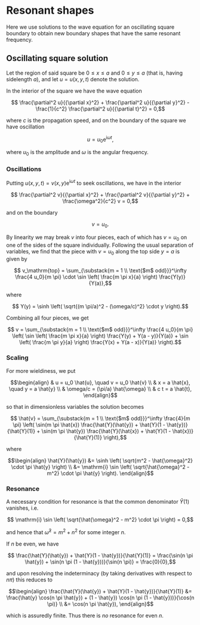 # Resonant shapes

Here we use solutions to the wave equation for an oscillating square boundary
to obtain new boundary shapes that have the same resonant frequency.


## Oscillating square solution

Let the region of said square be $0 \le x \le a$ and $0 \le y \le a$
(that is, having sidelength $a$), and let $u = u(x, y, t)$ denote the solution.

In the interior of the square we have the wave equation

```math
  \frac{\partial^2 u}{{\partial x}^2}
  + \frac{\partial^2 u}{{\partial y}^2}
  - \frac{1}{c^2} \frac{\partial^2 u}{{\partial t}^2}
    = 0,
```

where $c$ is the propagation speed,
and on the boundary of the square we have oscillation

```math
  u = u_0 \mathrm{e}^{\mathrm{i} \omega t},
```

where $u_0$ is the amplitude and $\omega$ is the angular frequency.

### Oscillations

Putting $u(x, y, t) = v(x, y) \mathrm{e}^{\mathrm{i} \omega t}$ to seek oscillations,
we have in the interior

```math
  \frac{\partial^2 v}{{\partial x}^2}
  + \frac{\partial^2 v}{{\partial y}^2}
  + \frac{\omega^2}{c^2} v
    = 0,
```

and on the boundary

```math
  v = u_0.
```

By linearity we may break $v$ into four pieces, each of which has $v = u_0$
on one of the sides of the square individually.
Following the usual separation of variables, we find that the piece
with $v = u_0$ along the top side $y = a$ is given by

```math
  v_\mathrm{top} =
    \sum_{\substack{m = 1 \\ \text{$m$ odd}}}^\infty
    \frac{4 u_0}{m \pi} \cdot \sin \left( \frac{m \pi x}{a} \right) \frac{Y(y)}{Y(a)},
```

where

```math
  Y(y) = \sinh \left( \sqrt{(m \pi/a)^2 - (\omega/c)^2} \cdot y \right).
```

Combining all four pieces, we get

```math
  v =
    \sum_{\substack{m = 1 \\ \text{$m$ odd}}}^\infty
    \frac{4 u_0}{m \pi}
    \left(
      \sin \left( \frac{m \pi x}{a} \right) \frac{Y(y) + Y(a - y)}{Y(a)}
        +
      \sin \left( \frac{m \pi y}{a} \right) \frac{Y(x) + Y(a - x)}{Y(a)}
    \right).
```

### Scaling

For more wieldiness, we put

```math
\begin{align}
  & u = u_0 \hat{u}, \quad v = u_0 \hat{v} \\
  & x = a \hat{x}, \quad y = a \hat{y} \\
  & \omega/c = (\pi/a) \hat{\omega} \\
  & c t = a \hat{t},
\end{align}
```

so that in dimensionless variables the solution becomes

```math
  \hat{v} =
    \sum_{\substack{m = 1 \\ \text{$m$ odd}}}^\infty
    \frac{4}{m \pi}
    \left(
      \sin(m \pi \hat{x}) \frac{\hat{Y}(\hat{y}) + \hat{Y}(1 - \hat{y})}{\hat{Y}(1)}
        +
      \sin(m \pi \hat{y}) \frac{\hat{Y}(\hat{x}) + \hat{Y}(1 - \hat{x})}{\hat{Y}(1)}
    \right),
```

where

```math
\begin{align}
  \hat{Y}(\hat{y})
  &= \sinh \left( \sqrt{m^2 - \hat{\omega}^2} \cdot \pi \hat{y} \right) \\
  &= \mathrm{i} \sin \left( \sqrt{\hat{\omega}^2 - m^2} \cdot \pi \hat{y} \right).
\end{align}
```

### Resonance

A necessary condition for resonance is that the common denominator $\hat{Y}(1)$ vanishes,
i.e.

```math
  \mathrm{i} \sin \left( \sqrt{\hat{\omega}^2 - m^2} \cdot \pi \right) = 0,
```

and hence that $\hat{\omega}^2 = m^2 + n^2$ for some integer $n$.

If $n$ be even, we have

```math
  \frac{\hat{Y}(\hat{y}) + \hat{Y}(1 - \hat{y})}{\hat{Y}(1)}
  = \frac{\sin(n \pi \hat{y}) + \sin(n \pi (1 - \hat{y}))}{\sin(n \pi)}
  = \frac{0}{0},
```

and upon resolving the indeterminacy (by taking derivatives with respect to $n \pi$)
this reduces to

```math
\begin{align}
  \frac{\hat{Y}(\hat{y}) + \hat{Y}(1 - \hat{y})}{\hat{Y}(1)}
  &= \frac{\hat{y} \cos(n \pi \hat{y}) + (1 - \hat{y}) \cos(n \pi (1 - \hat{y}))}{\cos(n \pi)} \\
  &= \cos(n \pi \hat{y}),
\end{align}
```

which is assuredly finite. Thus there is *no* resonance for even $n$.
